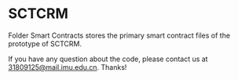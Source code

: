 # SCTCRM

Folder Smart Contracts stores the primary smart contract files of the prototype of SCTCRM.

If you have any question about the code, please contact us at 31809125@mail.imu.edu.cn. Thanks!
